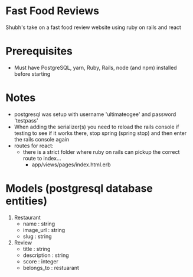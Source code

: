# Fast Food Reviews
Shubh's take on a fast food review website using ruby on rails and react

# Prerequisites
- Must have PostgreSQL, yarn, Ruby, Rails, node (and npm) installed before starting

# Notes
- postgresql was setup with username 'ultimateogee' and password 'testpass'
- When adding the serializer(s) you need to reload the rails console if testing to see if it works there, stop spring (spring stop) and then enter the rails console again
- routes for react:
  - there is a strict folder where ruby on rails can pickup the correct route to index...
    - app/views/pages/index.html.erb

# Models (postgresql database entities)
1. Restaurant
    - name : string
    - image_url : string
    - slug : string
2. Review
    - title : string
    - description : string
    - score : integer
    - belongs_to : restuarant
